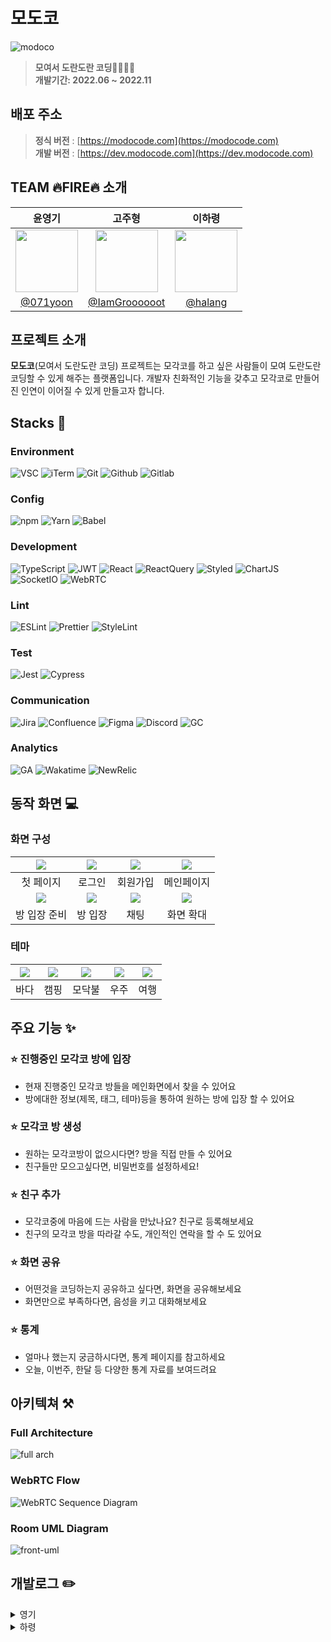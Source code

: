 # 모도코

<img src="https://user-images.githubusercontent.com/66371206/184502359-9e21d760-282d-4d0e-a19b-d3814cbb9aa8.png" title="modoco"/>

> **모여서 도란도란 코딩👨‍💻👩‍💻** <br/> **개발기간: 2022.06 ~ 2022.11**

## 배포 주소

> **정식 버전** : [https://modocode.com](https://modocode.com) <br /> **개발 버전** : [https://dev.modocode.com](https://dev.modocode.com)

## TEAM 🔥FIRE🔥 소개

|                                     윤영기                                     |                                      고주형                                      |                                     이하령                                     |
| :----------------------------------------------------------------------------: | :------------------------------------------------------------------------------: | :----------------------------------------------------------------------------: |
| <img width="100px" src="https://avatars.githubusercontent.com/u/66371206?v=4"> | <img width="100px" src="https://avatars.githubusercontent.com/u/38830620?v=4" /> | <img width="100px" src="https://avatars.githubusercontent.com/u/64428916?v=4"> |
|                     [@071yoon](https://github.com/071yoon)                     |                 [@IamGroooooot](https://github.com/IamGroooooot)                 |                   [@halang](https://github.com/haryung-lee)                    |

## 프로젝트 소개

**모도코**(모여서 도란도란 코딩) 프로젝트는 모각코를 하고 싶은 사람들이 모여 도란도란 코딩할 수 있게 해주는 플랫폼입니다. 개발자 친화적인 기능을 갖추고 모각코로 만들어진 인연이 이어질 수 있게 만들고자 합니다.

## Stacks 🚀

### Environment

![VSC](https://img.shields.io/badge/VSCode-0078D4?style=for-the-badge&logo=visual%20studio%20code&logoColor=white) ![iTerm](https://img.shields.io/badge/iTerm2-000000?style=for-the-badge&logo=iterm2&logoColor=white) ![Git](https://img.shields.io/badge/GIT-E44C30?style=for-the-badge&logo=git&logoColor=white) ![Github](https://img.shields.io/badge/GitHub-100000?style=for-the-badge&logo=github&logoColor=white) ![Gitlab](https://img.shields.io/badge/GitLab-330F63?style=for-the-badge&logo=gitlab&logoColor=white)

### Config

![npm](https://img.shields.io/badge/npm-CB3837?style=for-the-badge&logo=npm&logoColor=white) ![Yarn](https://img.shields.io/badge/Yarn-2C8EBB?style=for-the-badge&logo=yarn&logoColor=white) ![Babel](https://img.shields.io/badge/Babel-F9DC3E?style=for-the-badge&logo=babel&logoColor=white)

### Development

![TypeScript](https://img.shields.io/badge/TypeScript-007ACC?style=for-the-badge&logo=typescript&logoColor=white) ![JWT](https://img.shields.io/badge/JWT-000000?style=for-the-badge&logo=JSON%20web%20tokens&logoColor=white) ![React](https://img.shields.io/badge/React-20232A?style=for-the-badge&logo=react&logoColor=61DAFB) ![ReactQuery](https://img.shields.io/badge/React--Query-FF4154?style=for-the-badge&logo=ReactQuery&logoColor=61DAFB) ![Styled](https://img.shields.io/badge/styled--components-DB7093?style=for-the-badge&logo=styled-components&logoColor=white) ![ChartJS](https://img.shields.io/badge/Chart.js-FF6384?style=for-the-badge&logo=chartdotjs&logoColor=white) ![SocketIO](https://img.shields.io/badge/Socket.io-010101?&style=for-the-badge&logo=Socket.io&logoColor=white) ![WebRTC](https://img.shields.io/badge/WebRTC-333333?&style=for-the-badge&logo=WebRTC&logoColor=white)

### Lint

![ESLint](https://img.shields.io/badge/eslint-3A33D1?style=for-the-badge&logo=eslint&logoColor=white) ![Prettier](https://img.shields.io/badge/prettier-1A2C34?style=for-the-badge&logo=prettier&logoColor=F7BA3E) ![StyleLint](https://img.shields.io/badge/stylelint-000?style=for-the-badge&logo=stylelint&logoColor=white)

### Test

![Jest](https://img.shields.io/badge/Jest-C21325?style=for-the-badge&logo=jest&logoColor=white) ![Cypress](https://img.shields.io/badge/Cypress-17202C?style=for-the-badge&logo=cypress&logoColor=white)

### Communication

![Jira](https://img.shields.io/badge/Jira-0052CC?style=for-the-badge&logo=Jira&logoColor=white) ![Confluence](https://img.shields.io/badge/Confluence-172B4D?style=for-the-badge&logo=Confluence&logoColor=white) ![Figma](https://img.shields.io/badge/Figma-F24E1E?style=for-the-badge&logo=figma&logoColor=white) ![Discord](https://img.shields.io/badge/Discord-5865F2?style=for-the-badge&logo=discord&logoColor=white) ![GC](https://img.shields.io/badge/Google--Calendar-4285F4?style=for-the-badge&logo=GoogleCalendar&logoColor=white)

### Analytics

![GA](https://img.shields.io/badge/Google%20Analytics-E37400?style=for-the-badge&logo=google%20analytics&logoColor=white) ![Wakatime](https://img.shields.io/badge/WakaTime-000000?style=for-the-badge&logo=WakaTime&logoColor=white) ![NewRelic](https://img.shields.io/badge/New--Relic-008C99?style=for-the-badge&logo=NewRelic&logoColor=white)

## 동작 화면 💻

### 화면 구성

| <img src="https://user-images.githubusercontent.com/66371206/184502873-49230f1e-0317-489e-8bec-96c0c71053a2.png" /> | <img src="https://user-images.githubusercontent.com/66371206/184502903-155d0c32-ce91-472c-ae75-6c30590636a5.png" /> | <img src="https://user-images.githubusercontent.com/66371206/184502965-a51c409b-8bdc-4ef9-94ee-6ac9e4c416e9.png" /> |  <img src="https://user-images.githubusercontent.com/66371206/184502995-bb3378a7-bd06-4cc1-b5c5-02d46d043d77.png">  |
| :-----------------------------------------------------------------------------------------------------------------: | :-----------------------------------------------------------------------------------------------------------------: | :-----------------------------------------------------------------------------------------------------------------: | :-----------------------------------------------------------------------------------------------------------------: |
|                                                      첫 페이지                                                      |                                                       로그인                                                        |                                                      회원가입                                                       |                                                     메인페이지                                                      |
|  <img src="https://user-images.githubusercontent.com/66371206/184503035-c86ea336-837a-42c5-8ac2-f91ce4661c56.png">  | <img src="https://user-images.githubusercontent.com/66371206/184503095-cf0910c0-9afc-4a34-aa4a-2766594c0038.png" /> | <img src="https://user-images.githubusercontent.com/66371206/184503129-2f0b4358-e974-4a5a-bb6b-80b62a76ef59.png" /> | <img src="https://user-images.githubusercontent.com/66371206/184503155-0fff3142-75ae-442e-8219-cba00b8ac8c0.png" /> |
|                                                    방 입장 준비                                                     |                                                       방 입장                                                       |                                                        채팅                                                         |                                                      화면 확대                                                      |

### 테마

| <img src="https://user-images.githubusercontent.com/66371206/184503229-872ef0ec-eab2-4152-94a8-58bb7c28a75b.png" /> | <img src="https://user-images.githubusercontent.com/66371206/184503245-1f3b6c41-e327-413b-baeb-f879ca0fb410.png" /> | <img src="https://user-images.githubusercontent.com/66371206/184503291-2fee6898-2dc8-48cc-8d09-078f4d335431.png" /> | <img src="https://user-images.githubusercontent.com/66371206/184503310-6224d543-3bb3-4812-9f40-d2f66e431ee2.png" /> | <img src="https://user-images.githubusercontent.com/66371206/184503380-3f9eaaba-17d9-4889-8fc8-c6ff24c419a2.png" /> |
| :-----------------------------------------------------------------------------------------------------------------: | :-----------------------------------------------------------------------------------------------------------------: | :-----------------------------------------------------------------------------------------------------------------: | :-----------------------------------------------------------------------------------------------------------------: | :-----------------------------------------------------------------------------------------------------------------: |
|                                                        바다                                                         |                                                        캠핑                                                         |                                                       모닥불                                                        |                                                        우주                                                         |                                                        여행                                                         |

## 주요 기능 ✨

### ⭐️ 진행중인 모각코 방에 입장

- 현재 진행중인 모각코 방들을 메인화면에서 찾을 수 있어요
- 방에대한 정보(제목, 태그, 테마)등을 통하여 원하는 방에 입장 할 수 있어요

### ⭐️ 모각코 방 생성

- 원하는 모각코방이 없으시다면? 방을 직접 만들 수 있어요
- 친구들만 모으고싶다면, 비밀번호를 설정하세요!

### ⭐️ 친구 추가

- 모각코중에 마음에 드는 사람을 만났나요? 친구로 등록해보세요
- 친구의 모각코 방을 따라갈 수도, 개인적인 연락을 할 수 도 있어요

### ⭐️ 화면 공유

- 어떤것을 코딩하는지 공유하고 싶다면, 화면을 공유해보세요
- 화면만으로 부족하다면, 음성을 키고 대화해보세요

### ⭐️ 통계

- 얼마나 했는지 궁금하시다면, 통계 페이지를 참고하세요
- 오늘, 이번주, 한달 등 다양한 통계 자료를 보여드려요

## 아키텍쳐 ⚒

### Full Architecture

![full arch](https://user-images.githubusercontent.com/66371206/185145423-00937aee-eb35-46e7-85e0-a5aa5e372794.png)

### WebRTC Flow

![WebRTC Sequence Diagram](https://user-images.githubusercontent.com/66371206/185143244-142999a6-9f58-4e56-90ef-598782d7f420.png)

### Room UML Diagram

![front-uml](https://user-images.githubusercontent.com/66371206/194737818-1ac02b91-7861-4983-8bc5-b00c2e55d7c8.jpeg)

## 개발로그 ✏️

<details>
<summary>영기</summary>

[![071yoon's GitHub stats](https://velog-readme-stats.vercel.app/api?name=071yoon&slug=Typescript-에서-Zustand-배우기)](https://velog.io/@071yoon/Typescript-%EC%97%90%EC%84%9C-Zustand-%EB%B0%B0%EC%9A%B0%EA%B8%B0)

[![071yoon's GitHub stats](https://velog-readme-stats.vercel.app/api?name=071yoon&slug=Typescript-React-Styled-Component-환경에서-Font-적용하기)](https://velog.io/@071yoon/Typescript-React-Styled-Component-%ED%99%98%EA%B2%BD%EC%97%90%EC%84%9C-Font-%EC%A0%81%EC%9A%A9%ED%95%98%EA%B8%B0)

[![071yoon's GitHub stats](https://velog-readme-stats.vercel.app/api?name=071yoon&slug=React-Horizontal-Scroll-구현)](https://velog.io/@071yoon/React-Horizontal-Scroll-%EA%B5%AC%ED%98%84)

[![071yoon's GitHub stats](https://velog-readme-stats.vercel.app/api?name=071yoon&slug=React-Volume-Slide-만들기)](https://velog.io/@071yoon/React-Volume-Slide-%EB%A7%8C%EB%93%A4%EA%B8%B0)

[![071yoon's GitHub stats](https://velog-readme-stats.vercel.app/api?name=071yoon&slug=커스텀-드랍다운-애니메이션을-만들어보자)](https://velog.io/@071yoon/%EC%BB%A4%EC%8A%A4%ED%85%80-%EB%93%9C%EB%9E%8D%EB%8B%A4%EC%9A%B4-%EC%95%A0%EB%8B%88%EB%A9%94%EC%9D%B4%EC%85%98%EC%9D%84-%EB%A7%8C%EB%93%A4%EC%96%B4%EB%B3%B4%EC%9E%90)

[![071yoon's GitHub stats](https://velog-readme-stats.vercel.app/api?name=071yoon&slug=브라우저에서-오디오-입출력-제어하기)](https://velog.io/@071yoon/%EB%B8%8C%EB%9D%BC%EC%9A%B0%EC%A0%80%EC%97%90%EC%84%9C-%EC%98%A4%EB%94%94%EC%98%A4-%EC%9E%85%EC%B6%9C%EB%A0%A5-%EC%A0%9C%EC%96%B4%ED%95%98%EA%B8%B0)

[![071yoon's GitHub stats](https://velog-readme-stats.vercel.app/api?name=071yoon&slug=리액트-unit-test를-진행해보자)](https://velog.io/@071yoon/%EB%A6%AC%EC%95%A1%ED%8A%B8-unit-test%EB%A5%BC-%EC%A7%84%ED%96%89%ED%95%B4%EB%B3%B4%EC%9E%90)

[![071yoon's GitHub stats](https://velog-readme-stats.vercel.app/api?name=071yoon&slug=React로-오디오-비주얼라이저-만들기)](https://velog.io/@071yoon/React%EB%A1%9C-%EC%98%A4%EB%94%94%EC%98%A4-%EB%B9%84%EC%A3%BC%EC%96%BC%EB%9D%BC%EC%9D%B4%EC%A0%80-%EB%A7%8C%EB%93%A4%EA%B8%B0)

</details>

<details>
<summary>하령</summary>

[![halang's GitHub stats](https://velog-readme-stats.vercel.app/api?name=lhr4884&slug=Chart.js를-이용해-그래프를-만들어보자)](https://velog.io/@lhr4884/Chart.js%EB%A5%BC-%EC%9D%B4%EC%9A%A9%ED%95%B4-%EA%B7%B8%EB%9E%98%ED%94%84%EB%A5%BC-%EB%A7%8C%EB%93%A4%EC%96%B4%EB%B3%B4%EC%9E%90)

[![halang's GitHub stats](https://velog-readme-stats.vercel.app/api?name=lhr4884&slug=모달창-만들기-드롭다운-구현하기)](https://velog.io/@lhr4884/모달창-만들기-드롭다운-구현하기)

[![halang's GitHub stats](https://velog-readme-stats.vercel.app/api?name=lhr4884&slug=velog에서-사용하는-태그-입력-기능-만들기)](https://velog.io/@lhr4884/velog%EC%97%90%EC%84%9C-%EC%82%AC%EC%9A%A9%ED%95%98%EB%8A%94-%ED%83%9C%EA%B7%B8-%EC%9E%85%EB%A0%A5-%EA%B8%B0%EB%8A%A5-%EB%A7%8C%EB%93%A4%EA%B8%B0)

[![halang's GitHub stats](https://velog-readme-stats.vercel.app/api?name=lhr4884&slug=초대-링크-만들기-AWS-Lambda와-API-gateway로-api-만들기)](https://velog.io/@lhr4884/%EC%B4%88%EB%8C%80-%EB%A7%81%ED%81%AC-%EB%A7%8C%EB%93%A4%EA%B8%B0-AWS-Lambda%EC%99%80-API-gateway%EB%A1%9C-api-%EB%A7%8C%EB%93%A4%EA%B8%B0)

[![halang's GitHub stats](https://velog-readme-stats.vercel.app/api?name=lhr4884&slug=초대-링크-만들기-1)](https://velog.io/@lhr4884/%EC%B4%88%EB%8C%80-%EB%A7%81%ED%81%AC-%EB%A7%8C%EB%93%A4%EA%B8%B0-1)

[![halang's GitHub stats](https://velog-readme-stats.vercel.app/api?name=lhr4884&slug=E2E-Test-with-Cypress-방-생성-테스트-코드-작성하기)](https://velog.io/@lhr4884/E2E-Test-with-Cypress-%EB%B0%A9-%EC%83%9D%EC%84%B1-%ED%85%8C%EC%8A%A4%ED%8A%B8-%EC%BD%94%EB%93%9C-%EC%9E%91%EC%84%B1%ED%95%98%EA%B8%B0)

[![halang's GitHub stats](https://velog-readme-stats.vercel.app/api?name=lhr4884&slug=초대-링크-만들기-2)](https://velog.io/@lhr4884/%EC%B4%88%EB%8C%80-%EB%A7%81%ED%81%AC-%EB%A7%8C%EB%93%A4%EA%B8%B0-2)

[![halang's GitHub stats](https://velog-readme-stats.vercel.app/api?name=lhr4884&slug=React-Carousel-이용한-Carousel-만들기)](https://velog.io/@lhr4884/React-Carousel-%EC%9D%B4%EC%9A%A9%ED%95%9C-Carousel-%EB%A7%8C%EB%93%A4%EA%B8%B0)

</details>

